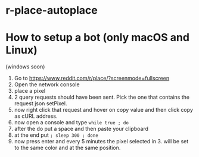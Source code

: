 # r-place-autoplace



# How to setup a bot (only macOS and Linux)

(windows soon)

1. Go to https://www.reddit.com/r/place/?screenmode=fullscreen
2. Open the network console
3. place a pixel
4. 2 query requests should have been sent. Pick the one that contains the request json setPixel.
5. now right click that request and hover on copy value and then click copy as cURL address.
6. now open a console and type ```while true ; do```
7. after the do put a space and then paste your clipboard
8. at the end put ```; sleep 300 ; done```
9. now press enter and every 5 minutes the pixel selected in 3. will be set to the same color and at the same position.
